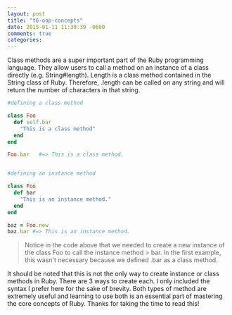 ```yaml
---
layout: post
title: "t6-oop-concepts"
date: 2015-01-11 11:39:39 -0600
comments: true
categories:
---
```

Class methods are a super important part of the Ruby programming language.  They allow users to call a method on an instance of a class directly (e.g. String#length).  Length is a class method contained in the String class of Ruby.  Therefore, .length can be called on any string and will return the number of characters in that string.

```ruby
#defining a class method

class Foo
  def self.bar
    "This is a class method"
  end
end

Foo.bar   #=> This is a class method.


#defining an instance method

class Foo
  def bar
    "This is an instance method."
  end
end

baz = Foo.new
baz.bar #=> This is an instance method.
```
<!--more-->

> Notice in the code above that we needed to create a new instance of the class Foo to call the instance method > bar.  In the first example, this wasn't necessary because we defined .bar as a class method.

It should be noted that this is not the only way to create instance or class methods in Ruby.  There are 3 ways to create each.  I only included the syntax I prefer here for the sake of brevity.  Both types of method are extremely useful and learning to use both is an essential part of mastering the core concepts of Ruby.  Thanks for taking the time to read this!